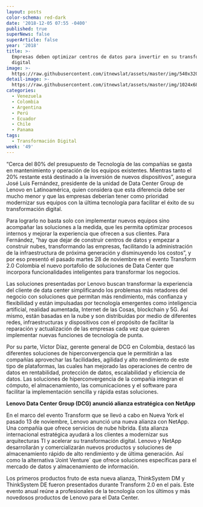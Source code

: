 ```yaml
---
layout: posts
color-schema: red-dark
date: '2018-12-05 07:55 -0400'
published: true
superNews: false
superArticle: false
year: '2018'
title: >-
  Empresas deben optimizar centros de datos para invertir en su transformación
  digital
image: >-
  https://raw.githubusercontent.com/itnewslat/assets/master/img/540x320/Data-center-p.jpg
detail-image: >-
  https://raw.githubusercontent.com/itnewslat/assets/master/img/1024x680/Data-center-g.jpg
categories:
  - Venezuela
  - Colombia
  - Argentina
  - Perú
  - Ecuador
  - Chile
  - Panama
tags:
  - Transformación Digital
week: '49'
---
```

“Cerca del 80% del presupuesto de Tecnología de las compañías se gasta en mantenimiento y operación de los equipos existentes. Mientras tanto el 20% restante está destinado a la inversión de nuevos dispositivos”,  asegura José Luis Fernández, presidente de la unidad de Data Center Group de Lenovo en Latinoamérica, quien considera que esta diferencia debe ser mucho menor y que las empresas deberían tener como prioridad modernizar sus equipos con la última tecnología para facilitar el éxito de su transformación digital.

Para lograrlo no basta solo con implementar nuevos equipos sino acompañar las soluciones a la medida, que les permita optimizar procesos internos y mejorar la experiencia que ofrecen a sus clientes. Para Fernández, “hay que dejar de construir centros de datos y empezar a construir nubes, transformando las empresas, facilitando la administración de la infraestructura de próxima generación y disminuyendo los costos”, y por eso presentó el pasado martes 28 de noviembre en el evento Transform 2.0 Colombia el nuevo portafolio de soluciones de Data Center que incorpora funcionalidades inteligentes para transformar los negocios. 

Las soluciones presentadas por Lenovo buscan transformar la experiencia del cliente de data center simplificando los problemas más retadores del negocio con soluciones que permitan más rendimiento, más confianza y flexibilidad y están impulsadas por tecnología emergentes como inteligencia artificial, realidad aumentada, Internet de las Cosas, blockchain y 5G. Así mismo, están basadas en la nube y son distribuidas por medio de diferentes redes, infraestructuras y dispositivos con el propósito de facilitar la reparación y actualización de las empresas cada vez que quieren implementar nuevas funciones de tecnología de punta. 

Por su parte, Víctor Díaz, gerente general de DCG en Colombia, destacó las diferentes soluciones de hiperconvergencia que le permitirán a las compañías aprovechar las facilidades, agilidad y alto rendimiento de este tipo de plataformas, las cuales han mejorado las operaciones de centro de datos en rentabilidad, protección de datos, escalabilidad y eficiencia de datos. Las soluciones de hiperconvergencia de la compañía integran el cómputo, el almacenamiento, las comunicaciones y el software para facilitar la implementación sencilla y rápida estas soluciones.

**Lenovo Data Center Group (DCG) anunció alianza estratégica con NetApp**

En el marco del evento Transform que se llevó a cabo en Nueva York el pasado 13 de noviembre, Lenovo anunció una nueva alianza con NetApp. Una compañía que ofrece servicios de nube híbrida. Esta alianza internacional estratégica ayudará a los clientes a modernizar sus arquitecturas TI y acelerar su transformación digital. 
Lenovo y NetApp desarrollarán y comercializarán nuevos productos y soluciones de almacenamiento rápido de alto rendimiento y de última generación. Así como la alternativa ‘Joint Venture´ que ofrece soluciones específicas para el mercado de datos y almacenamiento de información. 

Los primeros productos fruto de esta nueva alianza, ThinkSystem DM y  ThinkSystem DE fueron presentados durante Transform 2.0 en el país.  Este evento anual reúne a profesionales de la tecnología con los últimos y más novedosos productos de Lenovo para el Data Center.